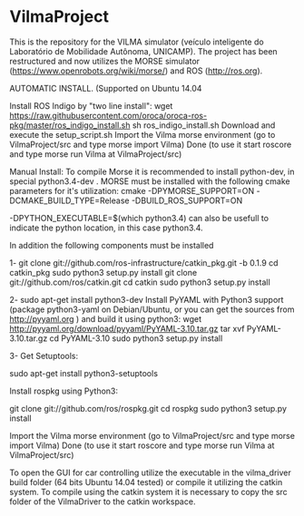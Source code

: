 # VilmaProject
This is the repository for the VILMA simulator (veículo inteligente do Laboratório de Mobilidade Autônoma, UNICAMP).
The project has been restructured and now utilizes the MORSE simulator (https://www.openrobots.org/wiki/morse/)
and ROS (http://ros.org).

AUTOMATIC INSTALL. (Supported on Ubuntu 14.04

Install ROS Indigo by "two line install":
wget https://raw.githubusercontent.com/oroca/oroca-ros-pkg/master/ros_indigo_install.sh
sh ros_indigo_install.sh
Download and execute the setup_script.sh
Import the Vilma morse environment (go to VilmaProject/src and type morse import Vilma) 
Done (to use it start roscore and type morse run Vilma at VilmaProject/src)

Manual Install:
To compile Morse it is recommended to install python-dev, in special python3.4-dev .
MORSE must be installed with the following cmake parameters for it's utilization:
cmake -DPYMORSE_SUPPORT=ON -DCMAKE_BUILD_TYPE=Release -DBUILD_ROS_SUPPORT=ON 

-DPYTHON_EXECUTABLE=$(which python3.4) can also be usefull to indicate the python location, in this case python3.4.

In addition the following components must be installed

1-
git clone git://github.com/ros-infrastructure/catkin_pkg.git -b 0.1.9
cd catkin_pkg
sudo python3 setup.py install
git clone git://github.com/ros/catkin.git
cd catkin
sudo python3 setup.py install


2-
sudo apt-get install python3-dev
Install PyYAML with Python3 support (package python3-yaml on Debian/Ubuntu, or you can get the sources from http://pyyaml.org ) and build it using python3:
wget http://pyyaml.org/download/pyyaml/PyYAML-3.10.tar.gz
tar xvf PyYAML-3.10.tar.gz
cd PyYAML-3.10
sudo python3 setup.py install

3-
Get Setuptools:

sudo apt-get install python3-setuptools

Install rospkg using Python3:

git clone git://github.com/ros/rospkg.git
cd rospkg
sudo python3 setup.py install

Import the Vilma morse environment (go to VilmaProject/src and type morse import Vilma) 
Done (to use it start roscore and type morse run Vilma at VilmaProject/src)

To open the GUI for car controlling utilize the executable in the vilma_driver build folder (64 bits Ubuntu 14.04 tested) or compile it utilizing the catkin system. To compile using the catkin system it is necessary to copy the src folder of the VilmaDriver to the catkin workspace.
